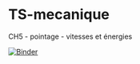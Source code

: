 # TS-mecanique
CH5 - pointage - vitesses et énergies

[![Binder](https://mybinder.org/badge_logo.svg)](https://mybinder.org/v2/gh/CDERYCKE/TS-mecanique/)
